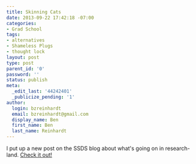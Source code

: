 ```yaml
---
title: Skinning Cats
date: 2013-09-22 17:42:18 -07:00
categories:
- Grad School
tags:
- alternatives
- Shameless Plugs
- thought lock
layout: post
type: post
parent_id: '0'
password: ''
status: publish
meta:
  _edit_last: '44242401'
  _publicize_pending: '1'
author:
  login: bzreinhardt
  email: bzreinhardt@gmail.com
  display_name: Ben
  first_name: Ben
  last_name: Reinhardt
---
```


<p>I put up a new post on the SSDS blog about what's going on in research-land. <a href="http://www.spacecraftresearch.com/blog/?p=215" target="_blank">Check it out!</a></p>
